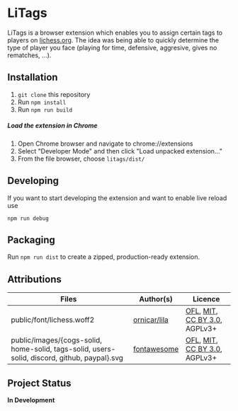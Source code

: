 # LiTags

LiTags is a browser extension which enables you to assign certain tags
to players on [lichess.org](https://www.lichess.org). The idea was being able to quickly determine the 
type of player you face (playing for time, defensive, aggresive, 
gives no rematches, ...).

## Installation
1. `git clone` this repository
2. Run `npm install`
3. Run `npm run build`

##### Load the extension in Chrome
1. Open Chrome browser and navigate to chrome://extensions
2. Select "Developer Mode" and then click "Load unpacked extension..."
3. From the file browser, choose `litags/dist/`

## Developing
If you want to start developing the extension and want to enable live reload use 
 
 `npm run debug`

## Packaging
Run `npm run dist` to create a zipped, production-ready extension.

## Attributions
Files | Author(s) | Licence
---|---|---
public/font/lichess.woff2 | [ornicar/lila](https://github.com/ornicar/lila/blob/master/public/font/lichess.woff2) | [OFL](http://scripts.sil.org/cms/scripts/page.php?site_id=nrsi&id=OFL), [MIT](https://github.com/primer/octicons/blob/master/LICENSE), [CC BY 3.0](https://creativecommons.org/licenses/by/3.0/), AGPLv3+
public/images/{cogs-solid, home-solid, tags-solid, users-solid, discord, github, paypal}.svg | [fontawesome](https://fontawesome.com/) | [OFL](http://scripts.sil.org/cms/scripts/page.php?site_id=nrsi&id=OFL), [MIT](https://github.com/primer/octicons/blob/master/LICENSE), [CC BY 3.0](https://creativecommons.org/licenses/by/3.0/), AGPLv3+

## Project Status

**In Development**

  
